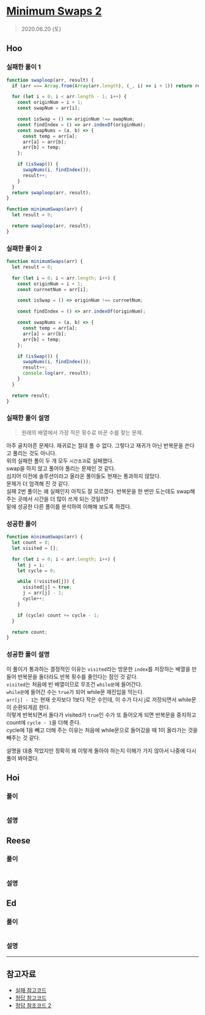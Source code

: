 # [Minimum Swaps 2](https://www.hackerrank.com/challenges/minimum-swaps-2/problem?h_l=interview&playlist_slugs%5B%5D=interview-preparation-kit&playlist_slugs%5B%5D=arrays)

> 2020.06.20 (토)

## Hoo

### 실패한 풀이 1

```js
function swaploop(arr, result) {
  if (arr === Array.from(Array(arr.length), (_, i) => i + 1)) return result;

  for (let i = 0; i < arr.length - 1; i++) {
    const originNum = i + 1;
    const swapNum = arr[i];

    const isSwap = () => originNum !== swapNum;
    const findIndex = () => arr.indexOf(originNum);
    const swapNums = (a, b) => {
      const temp = arr[a];
      arr[a] = arr[b];
      arr[b] = temp;
    };

    if (isSwap()) {
      swapNums(i, findIndex());
      result++;
    }
  }
  return swaploop(arr, result);
}

function minimumSwaps(arr) {
  let result = 0;

  return swaploop(arr, result);
}
```

### 실패한 풀이 2

```js
function minimumSwaps(arr) {
  let result = 0;

  for (let i = 0; i < arr.length; i++) {
    const originNum = i + 1;
    const currnetNum = arr[i];

    const isSwap = () => originNum !== currnetNum;

    const findIndex = () => arr.indexOf(originNum);

    const swapNums = (a, b) => {
      const temp = arr[a];
      arr[a] = arr[b];
      arr[b] = temp;
    };

    if (isSwap()) {
      swapNums(i, findIndex());
      result++;
      console.log(arr, result);
    }
  }

  return result;
}
```

### 실패한 풀이 설명

> 원래의 배열에서 가장 작은 횟수로 바꾼 수를 찾는 문제.

아주 골치아픈 문제다. 재귀로는 절대 풀 수 없다. 그렇다고 재귀가 아닌 반복문을 쓴다고 풀리는 것도 아니다.  
위의 실패한 풀이 두 개 모두 `시간초과`로 실패했다.  
swap을 하지 않고 풀어야 풀리는 문제인 것 같다.  
심지어 이전에 솔루션이라고 올라온 풀이들도 현재는 통과하지 않았다.  
문제가 더 엄격해 진 것 같다.  
실패 2번 풀이는 왜 실패인지 아직도 잘 모르겠다. 반복문을 한 번만 도는데도 swap해 주는 곳에서 시간을 더 많이 쓰게 되는 것일까?  
밑에 성공한 다른 풀이를 분석하여 이해해 보도록 하겠다.

### 성공한 풀이

```js
function minimumSwaps(arr) {
  let count = 0;
  let visited = [];

  for (let i = 0; i < arr.length; i++) {
    let j = i;
    let cycle = 0;

    while (!visited[j]) {
      visited[j] = true;
      j = arr[j] - 1;
      cycle++;
    }

    if (cycle) count += cycle - 1;
  }

  return count;
}
```

### 성공한 풀이 설명

이 풀이가 통과하는 결정적인 이유는 `visited`라는 방문한 `index`를 저장하는 배열을 만들어 반복문을 돌더라도 반복 횟수를 줄인다는 점인 것 같다.  
`visited`는 처음에 빈 배열이므로 무조건 `while문`에 들어간다.  
`while문`에 들어간 수는 `true`가 되어 while문 재진입을 막는다.  
`arr[j] - 1`는 현재 숫자보다 1보다 작은 수인데, 이 수가 다시 j로 저장되면서 while문이 순환되게끔 한다.  
이렇게 반복되면서 돌다가 visited가 `true`인 수가 또 들어오게 되면 반복문을 중지하고 count에 `cycle - 1`을 더해 준다.  
cycle에 1을 빼고 더해 주는 이유는 처음에 while문으로 들어갔을 때 1이 올라가는 것을 빼주는 것 같다.

설명을 대충 적었지만 정확히 왜 이렇게 돌아야 하는지 이해가 가지 않아서 나중에 다시 풀어 봐야겠다.

## Hoi

### 풀이

```js
```

### 설명

## Reese

### 풀이

```js
```

### 설명

## Ed

### 풀이

```js
```

### 설명

---

## 참고자료

- [실패 참고코드](https://stoilsky.com/js-array-performance/)
- [정답 참고코드](https://medium.com/@aman.sharma163/minimum-swaps-2-ea7083cbee77)
- [정답 참조코드 2](https://stackoverflow.com/questions/55210162/minimum-number-of-swaps-to-sort-an-array)
